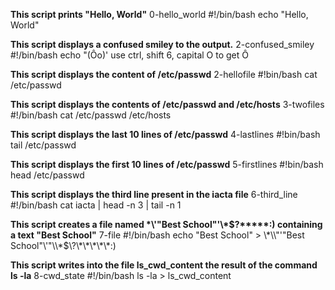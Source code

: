 **This script prints "Hello, World"** 0-hello_world
#!/bin/bash echo "Hello, World"

**This script displays a confused smiley to the output.** 2-confused_smiley
#!/bin/bash echo "(Ôo)' use ctrl, shift 6, capital O to get Ô

**This script displays the content of /etc/passwd** 2-hellofile
#!bin/bash cat /etc/passwd

**This script displays the contents of /etc/passwd and /etc/hosts** 3-twofiles
#!/bin/bash cat /etc/passwd /etc/hosts

**This script displays the last 10 lines of /etc/passwd** 4-lastlines
#!bin/bash tail /etc/passwd

**This script displays the first 10 lines of /etc/passwd** 5-firstlines
#!bin/bash head /etc/passwd

**This script displays the third line present in the iacta file** 6-third_line
#!/bin/bash cat iacta | head -n 3 | tail -n 1

**This script creates a file named \*\\'"Best School"\'\\*$\?\*\*\*\*\*:) containing a text "Best School"** 7-file
#!/bin/bash echo "Best School" > \\\*\\\\"'\"Best School\"\\'"\\\\\*\$\\\?\\\*\\\*\\\*\\\*\\\*\:\)

**This script writes into the file ls_cwd_content the result of the command ls -la** 8-cwd_state
#!/bin/bash ls -la > ls_cwd_content
